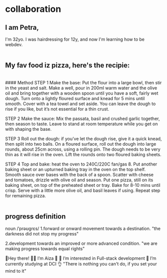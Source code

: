 # collaboration
## I am Petra,
I'm 32yo. I was hairdressing for 12y, and now I'm learning how to be webdev.
<br>
<br>
## My fav food iz pizza, here's the recipie:
<br>
#### Method
STEP 1
Make the base: Put the flour into a large bowl, then stir in the yeast and salt. Make a well, pour in 200ml warm water and the olive oil and bring together with a wooden spoon until you have a soft, fairly wet dough. Turn onto a lightly floured surface and knead for 5 mins until smooth. Cover with a tea towel and set aside. You can leave the dough to rise if you like, but it’s not essential for a thin crust.

STEP 2
Make the sauce: Mix the passata, basil and crushed garlic together, then season to taste. Leave to stand at room temperature while you get on with shaping the base.

STEP 3
Roll out the dough: if you’ve let the dough rise, give it a quick knead, then split into two balls. On a floured surface, roll out the dough into large rounds, about 25cm across, using a rolling pin. The dough needs to be very thin as it will rise in the oven. Lift the rounds onto two floured baking sheets.

STEP 4
Top and bake: heat the oven to 240C/220C fan/gas 8. Put another baking sheet or an upturned baking tray in the oven on the top shelf. Smooth sauce over bases with the back of a spoon. Scatter with cheese and tomatoes, drizzle with olive oil and season. Put one pizza, still on its baking sheet, on top of the preheated sheet or tray. Bake for 8-10 mins until crisp. Serve with a little more olive oil, and basil leaves if using. Repeat step for remaining pizza.
<br>
<br>
## **progress definition**
noun
/ˈprəʊɡrɛs/
1.forward or onward movement towards a destination.
"the darkness did not stop my progress"

2.development towards an improved or more advanced condition.
"we are making progress towards equal rights"


👋Hey there!
👩‍💻 I’m Aiza 💞
👀 I’m interested in Full-stack development
🌱 I’m currently studying at DCI
👌 "There is nothing you can't do, if you set your mind to it"